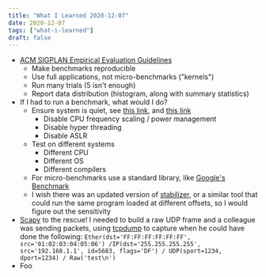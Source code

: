 ```yaml
---
title: "What I Learned 2020-12-07"
date: 2020-12-07
tags: ["what-i-learned"]
draft: false
---
```


- [ACM SIGPLAN Empirical Evaluation Guidelines](https://www.sigplan.org/Resources/EmpiricalEvaluation/)
	- Make benchmarks reproducible
	- Use full applications, not micro-benchmarks ("kernels")
	- Run many trials (5 isn't enough)
	- Report data distribution (histogram, along with summary statistics)
- If I had to run a benchmark, what would I do?
	- Ensure system is quiet, see [this link](https://easyperf.net/blog/2019/08/02/Perf-measurement-environment-on-Linux), and [this link](https://llvm.org/docs/Benchmarking.html)
		- Disable CPU frequency scaling / power management
		- Disable hyper threading
		- Disable ASLR
	- Test on different systems
		- Different CPU
		- Different OS
		- Different compilers
	- For micro-benchmarks use a standard library, like [Google's Benchmark](https://github.com/google/benchmark)
	- I wish there was an updated version of [stabilizer](https://github.com/ccurtsinger/stabilizer), or a similar tool that could run the same program loaded at different offsets, so I would figure out the sensitivity 
- [Scapy](https://scapy.net/) to the rescue! I needed to build a raw UDP frame and a colleague was sending packets, using 
  [tcpdump](https://en.wikipedia.org/wiki/Tcpdump) to capture when he could have done the following: 
  `Ether(dst='FF:FF:FF:FF:FF:FF', src='01:02:03:04:05:06') /IP(dst='255.255.255.255', src='192.168.1.1', id=5683, flags='DF') / UDP(sport=1234, dport=1234) / Raw('test\n')`
- Foo